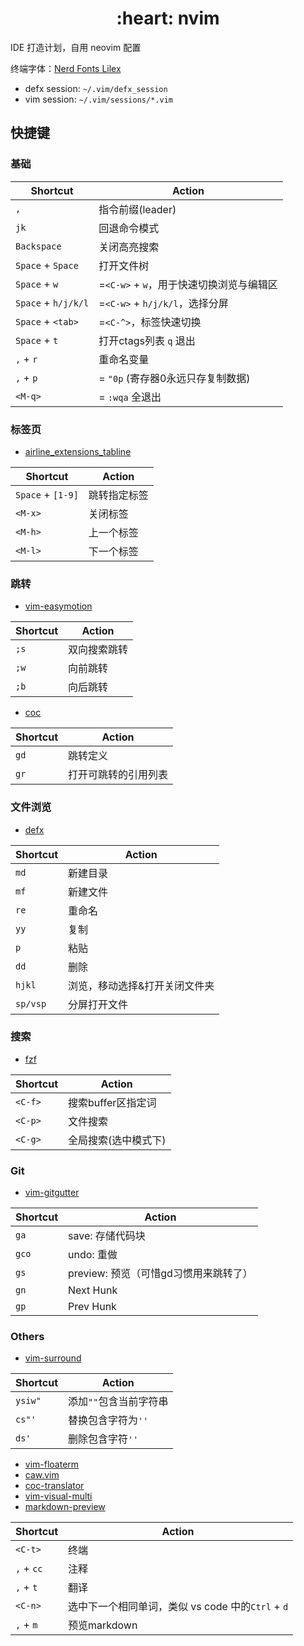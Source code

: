 <h1 align="center"> :heart: nvim </h1>

IDE 打造计划，自用 neovim 配置

终端字体：[Nerd Fonts Lilex](https://github.com/ryanoasis/nerd-fonts/tree/master/patched-fonts/Lilex)

* defx session: `~/.vim/defx_session`
* vim session: `~/.vim/sessions/*.vim`

## 快捷键

### 基础

Shortcut	|	Action
----------------|-------------------
`,`		|	指令前缀(leader)
`jk`		|	回退命令模式
`Backspace`	|	关闭高亮搜索
`Space` + `Space`	|	打开文件树
`Space` + `w`	|	=`<C-w>` + `w`，用于快速切换浏览与编辑区
`Space` + `h/j/k/l`	|	=`<C-w>` + `h/j/k/l`，选择分屏
`Space` + `<tab>`|	=`<C-^>`，标签快速切换
`Space` + `t`	|	打开ctags列表 `q` 退出
`,` + `r`	|	重命名变量
`,` + `p`	|	= `"0p` (寄存器0永远只存复制数据)
`<M-q>`		|	= `:wqa` 全退出

### 标签页

* [airline_extensions_tabline](https://github.com/vim-airline/vim-airline)

Shortcut		|	Action
------------------------|-------------------
`Space` + `[1-9]`	|	跳转指定标签
`<M-x>`		|	关闭标签
`<M-h>`		|	上一个标签
`<M-l>`		|	下一个标签

### 跳转

* [vim-easymotion](https://github.com/easymotion/vim-easymotion)

Shortcut	|	Action
--------|-----------
`;s`	| 双向搜索跳转
`;w`	| 向前跳转
`;b`	| 向后跳转

* [coc](https://github.com/neoclide/coc.nvim)

Shortcut	|	Action
--------|-----------
`gd`	| 跳转定义
`gr`	| 打开可跳转的引用列表

### 文件浏览

* [defx](https://github.com/Shougo/defx.nvim)

Shortcut		|	Action
------------|-----------
`md`		|	新建目录
`mf`		|	新建文件
`re`		|	重命名
`yy`		|	复制
`p`			|	粘贴
`dd`		|	删除
`hjkl`	|	浏览，移动选择&打开关闭文件夹
`sp/vsp` | 分屏打开文件

### 搜索

* [fzf](https://github.com/junegunn/fzf.vim)

Shortcut	|	Action
--------|-----------
`<C-f>`	|	搜索buffer区指定词
`<C-p>`	|	文件搜索
`<C-g>`	|	全局搜索(选中模式下)

### Git

* [vim-gitgutter](https://github.com/airblade/vim-gitgutter)

Shortcut	|	Action
--------|-----------
`ga`	|	save: 存储代码块
`gco`	|	undo: 重做
`gs`	|	preview: 预览（可惜gd习惯用来跳转了）
`gn`	|	Next Hunk
`gp`	|	Prev Hunk

### Others

* [vim-surround](https://github.com/tpope/vim-surround)


Shortcut	|	Action
----------------|-----------
`ysiw"`		|	添加`""`包含当前字符串
`cs"'`		|	替换包含字符为`''`
`ds'`		|	删除包含字符`''`

* [vim-floaterm](https://github.com/voldikss/vim-floaterm/)
* [caw.vim](https://github.com/tyru/caw.vim)
* [coc-translator](https://github.com/voldikss/coc-translator)
* [vim-visual-multi](https://github.com/mg979/vim-visual-multi)
* [markdown-preview](https://github.com/iamcco/markdown-preview.nvim)

Shortcut		|	Action
----------------|-----------
`<C-t>`	|	终端
`,` + `cc`	|	注释
`,` + `t`	|	翻译
`<C-n>`	|	选中下一个相同单词，类似 vs code 中的`Ctrl` + `d`
`,` + `m`	|	预览markdown
